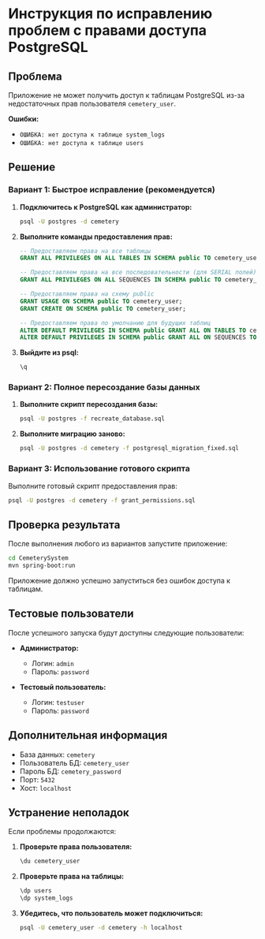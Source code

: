 # Инструкция по исправлению проблем с правами доступа PostgreSQL

## Проблема
Приложение не может получить доступ к таблицам PostgreSQL из-за недостаточных прав пользователя `cemetery_user`.

**Ошибки:**
- `ОШИБКА: нет доступа к таблице system_logs`
- `ОШИБКА: нет доступа к таблице users`

## Решение

### Вариант 1: Быстрое исправление (рекомендуется)

1. **Подключитесь к PostgreSQL как администратор:**
   ```bash
   psql -U postgres -d cemetery
   ```

2. **Выполните команды предоставления прав:**
   ```sql
   -- Предоставляем права на все таблицы
   GRANT ALL PRIVILEGES ON ALL TABLES IN SCHEMA public TO cemetery_user;
   
   -- Предоставляем права на все последовательности (для SERIAL полей)
   GRANT ALL PRIVILEGES ON ALL SEQUENCES IN SCHEMA public TO cemetery_user;
   
   -- Предоставляем права на схему public
   GRANT USAGE ON SCHEMA public TO cemetery_user;
   GRANT CREATE ON SCHEMA public TO cemetery_user;
   
   -- Предоставляем права по умолчанию для будущих таблиц
   ALTER DEFAULT PRIVILEGES IN SCHEMA public GRANT ALL ON TABLES TO cemetery_user;
   ALTER DEFAULT PRIVILEGES IN SCHEMA public GRANT ALL ON SEQUENCES TO cemetery_user;
   ```

3. **Выйдите из psql:**
   ```sql
   \q
   ```

### Вариант 2: Полное пересоздание базы данных

1. **Выполните скрипт пересоздания базы:**
   ```bash
   psql -U postgres -f recreate_database.sql
   ```

2. **Выполните миграцию заново:**
   ```bash
   psql -U postgres -d cemetery -f postgresql_migration_fixed.sql
   ```

### Вариант 3: Использование готового скрипта

Выполните готовый скрипт предоставления прав:
```bash
psql -U postgres -d cemetery -f grant_permissions.sql
```

## Проверка результата

После выполнения любого из вариантов запустите приложение:

```bash
cd CemeterySystem
mvn spring-boot:run
```

Приложение должно успешно запуститься без ошибок доступа к таблицам.

## Тестовые пользователи

После успешного запуска будут доступны следующие пользователи:

- **Администратор:**
  - Логин: `admin`
  - Пароль: `password`

- **Тестовый пользователь:**
  - Логин: `testuser`
  - Пароль: `password`

## Дополнительная информация

- База данных: `cemetery`
- Пользователь БД: `cemetery_user`
- Пароль БД: `cemetery_password`
- Порт: `5432`
- Хост: `localhost`

## Устранение неполадок

Если проблемы продолжаются:

1. **Проверьте права пользователя:**
   ```sql
   \du cemetery_user
   ```

2. **Проверьте права на таблицы:**
   ```sql
   \dp users
   \dp system_logs
   ```

3. **Убедитесь, что пользователь может подключиться:**
   ```bash
   psql -U cemetery_user -d cemetery -h localhost
   ``` 